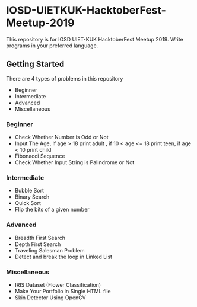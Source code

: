 # IOSD-UIETKUK-HacktoberFest-Meetup-2019
This repository is for IOSD UIET-KUK HacktoberFest Meetup 2019.
Write programs in your preferred language.

## Getting Started

There are 4 types of problems in this repository
<ul>
  <li>Beginner</li>
  <li>Intermediate</li>
  <li>Advanced</li>
  <li>Miscellaneous</li>
</ul>

### Beginner

<ul>
  <li>Check Whether Number is Odd or Not</li>
  <li>Input The Age, if age > 18 print adult , if 10 < age <= 18 print teen, if age < 10 print child</li>
  <li>Fibonacci Sequence</li>
  <li>Check Whether Input String is Palindrome or Not</li>
</ul>

### Intermediate

<ul>
  <li>Bubble Sort</li>
  <li>Binary Search</li>
  <li>Quick Sort</li>
  <li>Flip the bits of a given number</li>
</ul>

### Advanced

<ul>
  <li>Breadth First Search</li>
  <li>Depth First Search</li>
  <li>Traveling Salesman Problem</li>
  <li>Detect and break the loop in Linked List</li>
</ul>

### Miscellaneous

<ul>
  <li>IRIS Dataset (Flower Classification)</li>
  <li>Make Your Portfolio in Single HTML file</li>
  <li>Skin Detector Using OpenCV</li>
</ul>
